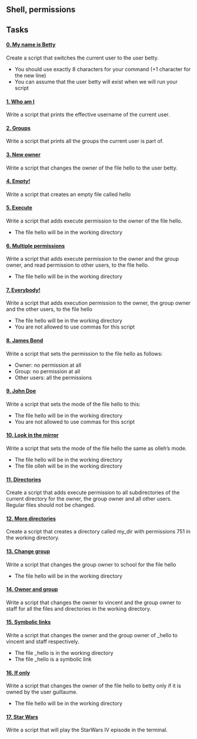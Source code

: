 ## Shell, permissions
## Tasks
#### [0. My name is Betty](0-iam_betty)
Create a script that switches the current user to the user betty.
- You should use exactly 8 characters for your command (+1 character for the new line)
- You can assume that the user betty will exist when we will run your script
#### [1. Who am I](1-who_am_i)
Write a script that prints the effective username of the current user.
#### [2. Groups](2-groups)
Write a script that prints all the groups the current user is part of.
#### [3. New owner](3-new_owner)
Write a script that changes the owner of the file hello to the user betty.
#### [4. Empty!](4-empty)
Write a script that creates an empty file called hello
#### [5. Execute](5-execute)
Write a script that adds execute permission to the owner of the file hello.
- The file hello will be in the working directory
#### [6. Multiple permissions](6-multiple_permissions)
Write a script that adds execute permission to the owner and the group owner, and read permission to other users, to the file hello.
- The file hello will be in the working directory
#### [7. Everybody!](7-everybody)
Write a script that adds execution permission to the owner, the group owner and the other users, to the file hello
- The file hello will be in the working directory
- You are not allowed to use commas for this script
#### [8. James Bond](8-James_Bond)
Write a script that sets the permission to the file hello as follows:
- Owner: no permission at all
- Group: no permission at all
- Other users: all the permissions
#### [9. John Doe](9-John_Doe)
Write a script that sets the mode of the file hello to this:
- The file hello will be in the working directory
- You are not allowed to use commas for this script
#### [10. Look in the mirror](10-mirror_permissions)
Write a script that sets the mode of the file hello the same as olleh’s mode.
- The file hello will be in the working directory
- The file olleh will be in the working directory
#### [11. Directories](11-directories_permissions)
Create a script that adds execute permission to all subdirectories of the current directory for the owner, the group owner and all other users. Regular files should not be changed.
#### [12. More directories](12-directory_permissions)
Create a script that creates a directory called my_dir with permissions 751 in the working directory.
#### [13. Change group](13-change_group)
Write a script that changes the group owner to school for the file hello
- The file hello will be in the working directory
#### [14. Owner and group](100-change_owner_and_group)
Write a script that changes the owner to vincent and the group owner to staff for all the files and directories in the working directory.
#### [15. Symbolic links](101-symbolic_link_permissions)
Write a script that changes the owner and the group owner of _hello to vincent and staff respectively.
- The file _hello is in the working directory
- The file _hello is a symbolic link
#### [16. If only](102-ifonly)
Write a script that changes the owner of the file hello to betty only if it is owned by the user guillaume.
- The file hello will be in the working directory
#### [17. Star Wars](103-StarWars)
Write a script that will play the StarWars IV episode in the terminal.
